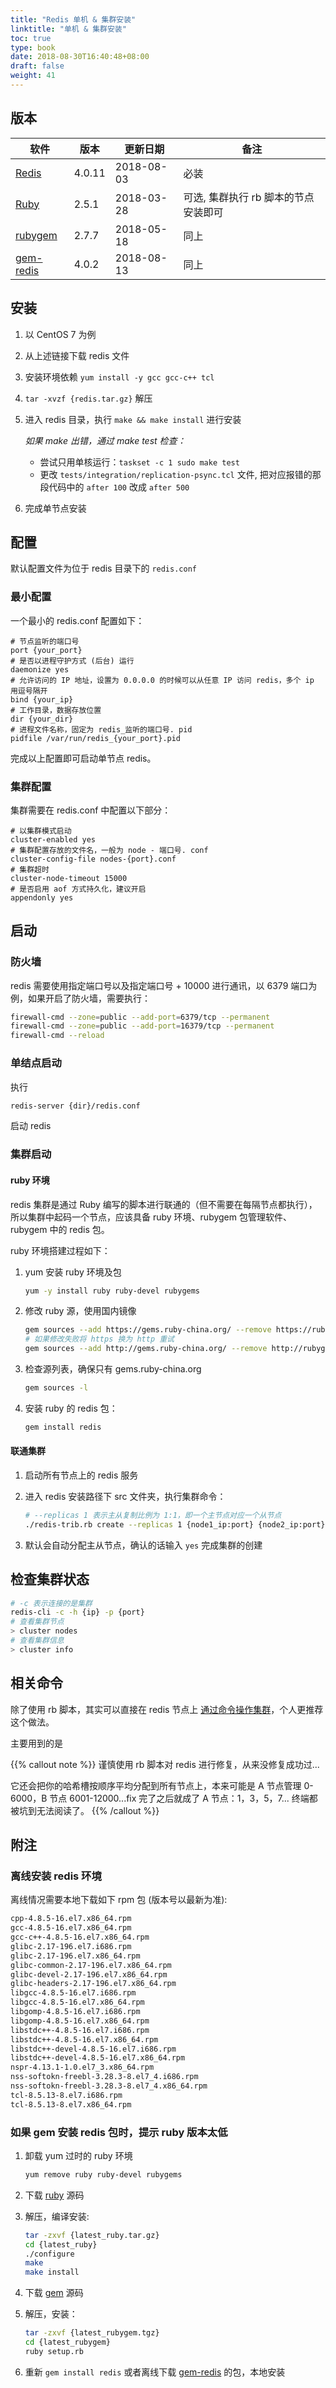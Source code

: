 ```yaml
---
title: "Redis 单机 & 集群安装"
linktitle: "单机 & 集群安装"
toc: true
type: book
date: 2018-08-30T16:40:48+08:00
draft: false
weight: 41
---
```


## 版本

| 软件                                                               | 版本   | 更新日期   | 备注                                 |
| ------------------------------------------------------------------ | ------ | ---------- | ------------------------------------ |
| [Redis](http://download.redis.io/releases/redis-4.0.11.tar.gz)     | 4.0.11 | 2018-08-03 | 必装                                 |
| [Ruby](https://cache.ruby-lang.org/pub/ruby/2.5/ruby-2.5.1.tar.gz) | 2.5.1  | 2018-03-28 | 可选, 集群执行 rb 脚本的节点安装即可 |
| [rubygem](https://rubygems.org/rubygems/rubygems-2.7.7.tgz)        | 2.7.7  | 2018-05-18 | 同上                                 |
| [gem-redis](https://rubygems.org/downloads/redis-4.0.2.gem)        | 4.0.2  | 2018-08-13 | 同上                                 |

## 安装

1. 以 CentOS 7 为例
2. 从上述链接下载 redis 文件
3. 安装环境依赖 `yum install -y gcc gcc-c++ tcl`
4. `tar -xvzf {redis.tar.gz}` 解压
5. 进入 redis 目录，执行 `make && make install` 进行安装

    _如果 make 出错，通过 make test 检查：_

    - 尝试只用单核运行：`taskset -c 1 sudo make test`
    - 更改 `tests/integration/replication-psync.tcl` 文件, 把对应报错的那段代码中的 `after 100` 改成 `after 500`

6. 完成单节点安装

## 配置

默认配置文件为位于 redis 目录下的 `redis.conf`

### 最小配置

一个最小的 redis.conf 配置如下：

```properties
# 节点监听的端口号
port {your_port}
# 是否以进程守护方式 (后台) 运行
daemonize yes
# 允许访问的 IP 地址，设置为 0.0.0.0 的时候可以从任意 IP 访问 redis，多个 ip 用逗号隔开
bind {your_ip}
# 工作目录，数据存放位置
dir {your_dir}
# 进程文件名称，固定为 redis_监听的端口号. pid
pidfile /var/run/redis_{your_port}.pid
```

完成以上配置即可启动单节点 redis。

### 集群配置

集群需要在 redis.conf 中配置以下部分：

```properties
# 以集群模式启动
cluster-enabled yes
# 集群配置存放的文件名，一般为 node - 端口号. conf
cluster-config-file nodes-{port}.conf
# 集群超时
cluster-node-timeout 15000
# 是否启用 aof 方式持久化，建议开启
appendonly yes
```

## 启动

### 防火墙

redis 需要使用指定端口号以及指定端口号 + 10000 进行通讯，以 6379 端口为例，如果开启了防火墙，需要执行：

```bash
firewall-cmd --zone=public --add-port=6379/tcp --permanent
firewall-cmd --zone=public --add-port=16379/tcp --permanent
firewall-cmd --reload
```

### 单结点启动

执行

```bash
redis-server {dir}/redis.conf
```

启动 redis

### 集群启动

#### ruby 环境

redis 集群是通过 Ruby 编写的脚本进行联通的（但不需要在每隔节点都执行），所以集群中起码一个节点，应该具备 ruby 环境、rubygem 包管理软件、rubygem 中的 redis 包。

ruby 环境搭建过程如下：

1. yum 安装 ruby 环境及包

    ```bash
    yum -y install ruby ruby-devel rubygems
    ```

2. 修改 ruby 源，使用国内镜像

    ```bash
    gem sources --add https://gems.ruby-china.org/ --remove https://rubygems.org/
    # 如果修改失败将 https 换为 http 重试
    gem sources --add http://gems.ruby-china.org/ --remove http://rubygems.org/
    ```

3. 检查源列表，确保只有 gems.ruby-china.org

    ```bash
    gem sources -l
    ```

4. 安装 ruby 的 redis 包：

    ```bash
    gem install redis
    ```

#### 联通集群

1. 启动所有节点上的 redis 服务
2. 进入 redis 安装路径下 src 文件夹，执行集群命令：

    ```bash
    # --replicas 1 表示主从复制比例为 1:1，即一个主节点对应一个从节点
    ./redis-trib.rb create --replicas 1 {node1_ip:port} {node2_ip:port} ...
    ```

3. 默认会自动分配主从节点，确认的话输入 `yes` 完成集群的创建

## 检查集群状态

```bash
# -c 表示连接的是集群
redis-cli -c -h {ip} -p {port}
# 查看集群节点
> cluster nodes
# 查看集群信息
> cluster info
```

## 相关命令

除了使用 rb 脚本，其实可以直接在 redis 节点上 [通过命令操作集群](/post/redis/redis_command.md)，个人更推荐这个做法。

主要用到的是

{{% callout note %}}
谨慎使用 rb 脚本对 redis 进行修复，从来没修复成功过...

它还会把你的哈希槽按顺序平均分配到所有节点上，本来可能是 A 节点管理 0-6000，B 节点 6001-12000...fix 完了之后就成了 A 节点：1，3，5，7... 终端都被坑到无法阅读了。
{{% /callout %}}

## 附注

### 离线安装 redis 环境

离线情况需要本地下载如下 rpm 包 (版本号以最新为准):

```bash
cpp-4.8.5-16.el7.x86_64.rpm
gcc-4.8.5-16.el7.x86_64.rpm
gcc-c++-4.8.5-16.el7.x86_64.rpm
glibc-2.17-196.el7.i686.rpm
glibc-2.17-196.el7.x86_64.rpm
glibc-common-2.17-196.el7.x86_64.rpm
glibc-devel-2.17-196.el7.x86_64.rpm
glibc-headers-2.17-196.el7.x86_64.rpm
libgcc-4.8.5-16.el7.i686.rpm
libgcc-4.8.5-16.el7.x86_64.rpm
libgomp-4.8.5-16.el7.i686.rpm
libgomp-4.8.5-16.el7.x86_64.rpm
libstdc++-4.8.5-16.el7.i686.rpm
libstdc++-4.8.5-16.el7.x86_64.rpm
libstdc++-devel-4.8.5-16.el7.i686.rpm
libstdc++-devel-4.8.5-16.el7.x86_64.rpm
nspr-4.13.1-1.0.el7_3.x86_64.rpm
nss-softokn-freebl-3.28.3-8.el7_4.i686.rpm
nss-softokn-freebl-3.28.3-8.el7_4.x86_64.rpm
tcl-8.5.13-8.el7.i686.rpm
tcl-8.5.13-8.el7.x86_64.rpm
```

### 如果 gem 安装 redis 包时，提示 ruby 版本太低

1. 卸载 yum 过时的 ruby 环境

    ```bash
    yum remove ruby ruby-devel rubygems
    ```

2. 下载 [ruby](https://www.ruby-lang.org/en/downloads/) 源码
3. 解压，编译安装:

    ```bash
    tar -zxvf {latest_ruby.tar.gz}
    cd {latest_ruby}
    ./configure
    make
    make install
    ```

4. 下载 [gem](https://rubygems.org/pages/download) 源码
5. 解压，安装：

    ```bash
    tar -zxvf {latest_rubygem.tgz}
    cd {latest_rubygem}
    ruby setup.rb
    ```

6. 重新 `gem install redis` 或者离线下载 [gem-redis](https://rubygems.org/downloads/) 的包，本地安装
